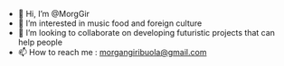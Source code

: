 - 👋 Hi, I’m @MorgGir
- 👀 I’m interested in music food and foreign culture 
- 💞️ I’m looking to collaborate on developing futuristic projects 
that can help people 
- 📫 How to reach me : morgangiribuola@gmail.com 

<!---
MorgGir/MorgGir is a ✨ special ✨ repository because its `README.md` (this file) appears on your GitHub profile.
You can click the Preview link to take a look at your changes.
--->

